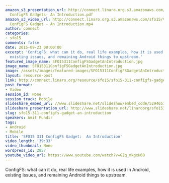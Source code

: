 ```yaml
---
amazon_s3_presentation_url: http://connect.linaro.org.s3.amazonaws.com/sfo15/Presentations/09-23-Wednesday/SFO15-311-
  ConfigFS Gadgets- An Introduction.pdf
amazon_s3_video_url: http://connect.linaro.org.s3.amazonaws.com/sfo15/Videos/09-23-Wednesday/SFO15-311
  ConfigFS Gadget - An Introduction.mp4
author: connect
categories:
- sfo15
comments: false
date: 2015-09-23 00:00:00
excerpt: 'ConfigFS: what can it do, real life examples, how it is used in Android,
  existing issues, and remaining Android things to upstream.'
featured_image_name: SFO15311ConfigFSGadgetAnIntroduction.jpg
image_name: SFO15311ConfigFSGadgetAnIntroduction.jpg
image: /assets/images/featured-images/SFO15311ConfigFSGadgetAnIntroduction.jpg
layout: resource-post
link: http://connect.linaro.org/resource/sfo15/sfo15-311-configfs-gadget-an-introduction/
post_format:
- Video
session_id: None
session_track: Mobile
slideshare_embed_url: //www.slideshare.net/slideshow/embed_code/52946511
slideshare_presentation_url: http://www.slideshare.net/linaroorg/sfo15311-configfs-gadget-an-introduction
slug: sfo15-311-configfs-gadget-an-introduction
speakers: Amit Pundir
tags:
- Android
- Mobile
title: 'SFO15 311 ConfigFS Gadget:  An Introduction'
video_length: '39:33'
video_thumbnail: None
wordpress_id: 2857
youtube_video_url: https://www.youtube.com/watch?v=GZq_mkgxH60
---
```


ConfigFS: what can it do, real life examples, how it is used in Android, existing issues, and remaining Android things to upstream.
